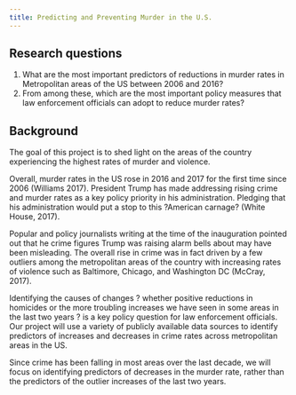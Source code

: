 ```yaml
---
title: Predicting and Preventing Murder in the U.S.
---
```




## Research questions
1. What are the most important predictors of reductions in murder rates in Metropolitan areas of the US between 2006 and 2016? 
1. From among these, which are the most important policy measures that law enforcement officials can adopt to reduce murder rates? 


## Background
The goal of this project is to shed light on the areas of the country experiencing the highest rates of murder and violence. 

Overall, murder rates in the US rose in 2016 and 2017 for the first time since 2006 (Williams 2017). President Trump has made addressing rising crime and murder rates as a key policy priority in his administration. Pledging that his administration would put a stop to this ?American carnage? (White House, 2017). 

Popular and policy journalists writing at the time of the inauguration pointed out that he crime figures Trump was raising alarm bells about may have been misleading. The overall rise in crime was in fact driven by a few outliers among the metropolitan areas of the country with increasing rates of violence such as Baltimore, Chicago, and Washington DC (McCray, 2017). 

Identifying the causes of changes ? whether positive reductions in homicides or the more troubling increases we have seen in some areas in the last two years ? is a key policy question for law enforcement officials. Our project will use a variety of publicly available data sources to identify predictors of increases and decreases in crime rates across metropolitan areas in the US.  

Since crime has been falling in most areas over the last decade, we will focus on identifying predictors of decreases in the murder rate, rather than the predictors of the outlier increases of the last two years.  



